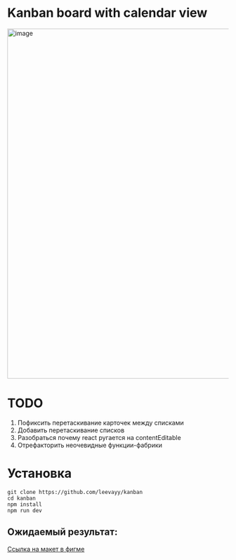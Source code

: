 # Kanban board with calendar view

<img width="798" alt="image" src="https://github.com/leevayy/kanban/assets/86363699/9796d4c3-dbaa-400c-b364-e1919ec550cf">

# TODO
1. Пофиксить перетаскивание карточек между списками
2. Добавить перетаскивание списков
3. Разобраться почему react ругается на contentEditable
4. Отрефакторить неочевидные функции-фабрики  

# Установка

```
git clone https://github.com/leevayy/kanban
cd kanban
npm install
npm run dev
```

## Ожидаемый результат:
[Ссылка на макет в фигме](https://www.figma.com/file/IaMB48ZUVC4DvH4OGcXr5e/Kanban?type=design&node-id=0%3A1&mode=design&t=dLM7dqhTsnRHFX7v-1)
